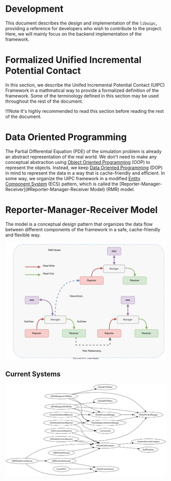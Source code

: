 # Development

This document describes the design and implementation of the `libuipc`, providing a reference for developers who wish to contribute to the project. Here, we will mainly focus on the backend implementation of the framework.

# Formalized Unified Incremental Potential Contact

In this section, we describe the Unifed Incremental Potential Contact (UIPC) Framework in a mathmatical way to provide a formalized definition of the framework. Some of the terminology defined in this section may be used throughout the rest of the document.

!!!Note
    It's highly recommended to read this section before reading the rest of the document.

# Data Oriented Programming

The Partial Differential Equation (PDE) of the simulation problem is already an abstract representation of the real world. We don't need to make any conceptual abstraction using [Object Oriented Programming](https://en.wikipedia.org/wiki/Object-oriented_programming) (OOP) to represent the objects. Instead, we keep [Data Oriented Programming](https://en.wikipedia.org/wiki/Data-oriented_design) (DOP) in mind to represent the data in a way that is cache-friendly and efficient. In some way, we organize the UIPC framework in a modified [Entity Component System](https://en.wikipedia.org/wiki/Entity_component_system) (ECS) pattern, which is called the [Reporter-Manager-Receiver](#Reporter-Manager-Receiver Model) (RMR) model.

# Reporter-Manager-Receiver Model

The model is a conceptual design pattern that organizes the data flow between different components of the framework in a safe, cache-friendly and flexible way.

![Reporter-Manager-Receiver Model](./img/RMR.drawio.svg)

## Current Systems

![systems](img/systems.svg)